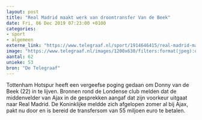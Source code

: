 ```yaml
---
layout: post
title: "Real Madrid maakt werk van droomtransfer Van de Beek"
date: Fri, 06 Dec 2019 07:23:00 +0100
categories: 
- sport 
- algemeen 
externe_link: "https://www.telegraaf.nl/sport/1914646415/real-madrid-maakt-werk-van-droomtransfer-van-de-beek"
image: "https://www.telegraaf.nl/images/1200x630/filters:format(jpeg):quality(80)/cdn-kiosk-api.telegraaf.nl/3f830d7c-17f6-11ea-98e0-02c309bc01c1.png"
aantal: 62
unieke: 53
bron: "De Telegraaf"
---
```


<p class="intro">Tottenham Hotspur heeft een vergeefse poging gedaan om Donny van de Beek (22) in te lijven. Bronnen rond de Londense club melden dat de middenvelder van Ajax in de gesprekken aangaf dat zijn voorkeur uitgaat naar Real Madrid. De Koninklijke meldde zich afgelopen zomer al bij Ajax, pakt nu door en is bereid de transfersom van 55 miljoen euro te betalen.</p>
